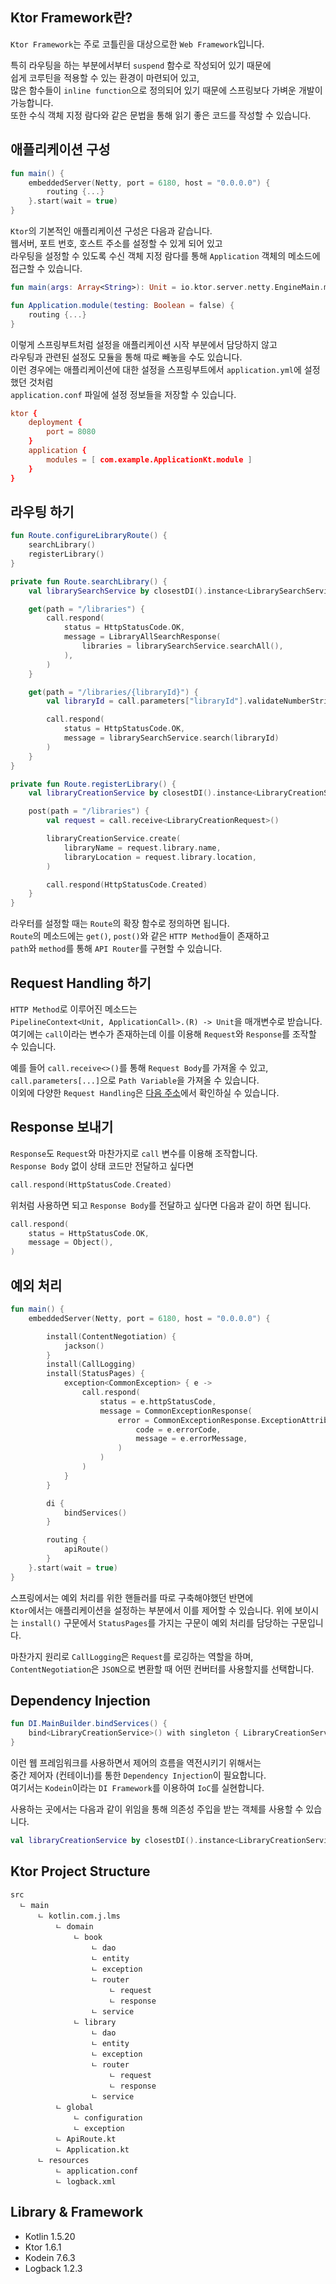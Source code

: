 ## Ktor Framework란?
`Ktor Framework`는 주로 코틀린을 대상으로한 `Web Framework`입니다.

특히 라우팅을 하는 부분에서부터 `suspend` 함수로 작성되어 있기 때문에  
쉽게 코루틴을 적용할 수 있는 환경이 마련되어 있고,  
많은 함수들이 `inline function`으로 정의되어 있기 때문에 스프링보다 가벼운 개발이 가능합니다.  
또한 수식 객체 지정 람다와 같은 문법을 통해 읽기 좋은 코드를 작성할 수 있습니다.  

## 애플리케이션 구성
```kotlin
fun main() {
    embeddedServer(Netty, port = 6180, host = "0.0.0.0") {
        routing {...}
    }.start(wait = true)
}
```
`Ktor`의 기본적인 애플리케이션 구성은 다음과 같습니다.  
웹서버, 포트 번호, 호스트 주소를 설정할 수 있게 되어 있고  
라우팅을 설정할 수 있도록 수신 객체 지정 람다를 통해 `Application` 객체의 메소드에 접근할 수 있습니다.  

```kotlin
fun main(args: Array<String>): Unit = io.ktor.server.netty.EngineMain.main(args)

fun Application.module(testing: Boolean = false) {
    routing {...}
}
```
이렇게 스프링부트처럼 설정을 애플리케이션 시작 부분에서 담당하지 않고  
라우팅과 관련된 설정도 모듈을 통해 따로 빼놓을 수도 있습니다.  
이런 경우에는 애플리케이션에 대한 설정을 스프링부트에서 `application.yml`에 설정했던 것처럼  
`application.conf` 파일에 설정 정보들을 저장할 수 있습니다.  
```conf
ktor {
    deployment {
        port = 8080
    }
    application {
        modules = [ com.example.ApplicationKt.module ]
    }
}
```

## 라우팅 하기
```kotlin
fun Route.configureLibraryRoute() {
    searchLibrary()
    registerLibrary()
}

private fun Route.searchLibrary() {
    val librarySearchService by closestDI().instance<LibrarySearchService>()

    get(path = "/libraries") {
        call.respond(
            status = HttpStatusCode.OK,
            message = LibraryAllSearchResponse(
                libraries = librarySearchService.searchAll(),
            ),
        )
    }

    get(path = "/libraries/{libraryId}") {
        val libraryId = call.parameters["libraryId"].validateNumberString()

        call.respond(
            status = HttpStatusCode.OK,
            message = librarySearchService.search(libraryId)
        )
    }
}

private fun Route.registerLibrary() {
    val libraryCreationService by closestDI().instance<LibraryCreationService>()

    post(path = "/libraries") {
        val request = call.receive<LibraryCreationRequest>()

        libraryCreationService.create(
            libraryName = request.library.name,
            libraryLocation = request.library.location,
        )

        call.respond(HttpStatusCode.Created)
    }
}
```
라우터를 설정할 때는 `Route`의 확장 함수로 정의하면 됩니다.  
`Route`의 메소드에는 `get()`, `post()`와 같은 `HTTP Method`들이 존재하고  
`path`와 `method`를 통해 `API Router`를 구현할 수 있습니다.  

## Request Handling 하기
`HTTP Method`로 이루어진 메소드는  
`PipelineContext<Unit, ApplicationCall>.(R) -> Unit`을 매개변수로 받습니다.  
여기에는 `call`이라는 변수가 존재하는데 이를 이용해 `Request`와 `Response`를 조작할 수 있습니다.  

예를 들어 `call.receive<>()`를 통해 `Request Body`를 가져올 수 있고,  
`call.parameters[...]`으로 `Path Variable`을 가져올 수 있습니다.  
이외에 다양한 `Request Handling`은 [다음 주소](https://ktor.io/docs/requests.html)에서 확인하실 수 있습니다.  

## Response 보내기
`Response`도 `Request`와 마찬가지로 `call` 변수를 이용해 조작합니다.  
`Response Body` 없이 상태 코드만 전달하고 싶다면  
```kotlin
call.respond(HttpStatusCode.Created)
```
위처럼 사용하면 되고
`Response Body`를 전달하고 싶다면 다음과 같이 하면 됩니다.
```kotlin
call.respond(
    status = HttpStatusCode.OK,
    message = Object(),
)
```

## 예외 처리
```kotlin
fun main() {
    embeddedServer(Netty, port = 6180, host = "0.0.0.0") {

        install(ContentNegotiation) {
            jackson()
        }
        install(CallLogging)
        install(StatusPages) {
            exception<CommonException> { e ->
                call.respond(
                    status = e.httpStatusCode,
                    message = CommonExceptionResponse(
                        error = CommonExceptionResponse.ExceptionAttribute(
                            code = e.errorCode,
                            message = e.errorMessage,
                        )
                    )
                )
            }
        }

        di {
            bindServices()
        }

        routing {
            apiRoute()
        }
    }.start(wait = true)
}
```
스프링에서는 예외 처리를 위한 핸들러를 따로 구축해야했던 반면에  
`Ktor`에서는 애플리케이션을 설정하는 부분에서 이를 제어할 수 있습니다.
위에 보이시는 `install()` 구문에서 `StatusPages`를 가지는 구문이 예외 처리를 담당하는 구문입니다.  

마찬가지 원리로 `CallLogging`은 `Request`를 로깅하는 역할을 하며,  
`ContentNegotiation`은 `JSON`으로 변환할 때 어떤 컨버터를 사용할지를 선택합니다.  

## Dependency Injection
```kotlin
fun DI.MainBuilder.bindServices() {
    bind<LibraryCreationService>() with singleton { LibraryCreationService(libraryDataAccessor) }
}
```
이런 웹 프레임워크를 사용하면서 제어의 흐름을 역전시키기 위해서는  
중간 제어자 (컨테이너)를 통한 `Dependency Injection`이 필요합니다.  
여기서는 `Kodein`이라는 `DI Framework`를 이용하여 `IoC`를 실현합니다.  

사용하는 곳에서는 다음과 같이 위임을 통해 의존성 주입을 받는 객체를 사용할 수 있습니다.  
```kotlin
val libraryCreationService by closestDI().instance<LibraryCreationService>()
```

## Ktor Project Structure
```
src
  ㄴ main
      ㄴ kotlin.com.j.lms
          ㄴ domain
              ㄴ book
                  ㄴ dao
                  ㄴ entity
                  ㄴ exception
                  ㄴ router
                      ㄴ request
                      ㄴ response
                  ㄴ service
              ㄴ library
                  ㄴ dao
                  ㄴ entity
                  ㄴ exception
                  ㄴ router
                      ㄴ request
                      ㄴ response
                  ㄴ service
          ㄴ global
              ㄴ configuration
              ㄴ exception
          ㄴ ApiRoute.kt
          ㄴ Application.kt
      ㄴ resources
          ㄴ application.conf
          ㄴ logback.xml
```

## Library & Framework
- Kotlin 1.5.20
- Ktor 1.6.1
- Kodein 7.6.3
- Logback 1.2.3
